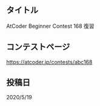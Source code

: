 ## タイトル

AtCoder Beginner Contest 168 復習

## コンテストページ

https://atcoder.jp/contests/abc168

## 投稿日

2020/5/19
